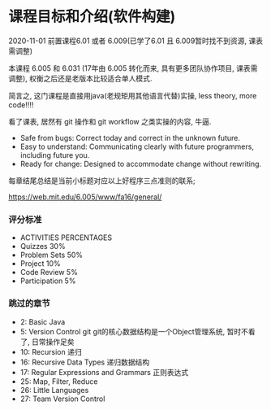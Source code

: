 # 课程目标和介绍(软件构建)

2020-11-01 前置课程6.01 或者 6.009(已学了6.01 且 6.009暂时找不到资源, 课表需调整)

本课程 6.005 和 6.031 (17年由 6.005 转化而来, 具有更多团队协作项目, 课表需调整), 权衡之后还是老版本比较适合单人模式.

简言之, 这门课程是直接用java(老规矩用其他语言代替)实操, less theory, more code!!!!

看了课表, 居然有 git 操作和 git workflow 之类实操的内容, 牛逼.

- Safe from bugs: Correct today and correct in the unknown future.
- Easy to understand: Communicating clearly with future programmers, including future you.
- Ready for change: Designed to accommodate change without rewriting.

每章结尾总结是当前小标题对应以上好程序三点准则的联系;

https://web.mit.edu/6.005/www/fa16/general/

### 评分标准

- ACTIVITIES	PERCENTAGES
- Quizzes	30%
- Problem Sets	50%
- Project	10%
- Code Review	5%
- Participation	5%

### 跳过的章节
- 2: Basic Java
- 5: Version Control git git的核心数据结构是一个Object管理系统, 暂时不看了, 日常操作足矣
- 10: Recursion 递归
- 16: Recursive Data Types 递归数据结构
- 17: Regular Expressions and Grammars 正则表达式
- 25: Map, Filter, Reduce
- 26: Little Languages
- 27: Team Version Control